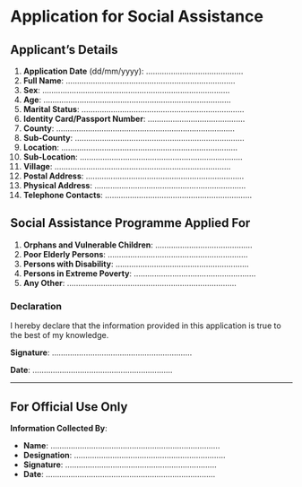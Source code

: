# Application for Social Assistance

## Applicant’s Details

1. **Application Date** (dd/mm/yyyy): ...........................................
2. **Full Name**: ...........................................................................
3. **Sex**: ...................................................................................
4. **Age**: ...................................................................................
5. **Marital Status**: ........................................................................
6. **Identity Card/Passport Number**: ...........................................
7. **County**: ...............................................................................
8. **Sub-County**: ...........................................................................
9. **Location**: ..............................................................................
10. **Sub-Location**: ........................................................................
11. **Village**: ..............................................................................
12. **Postal Address**: ......................................................................
13. **Physical Address**: ...................................................................
14. **Telephone Contacts**: .................................................................

## Social Assistance Programme Applied For

1. **Orphans and Vulnerable Children**: ...........................................
2. **Poor Elderly Persons**: ..............................................................
3. **Persons with Disability**: ...........................................................
4. **Persons in Extreme Poverty**: ......................................................
5. **Any Other**: ...........................................................................

### Declaration

I hereby declare that the information provided in this application is true to the best of my knowledge.

**Signature**: ..............................................................

**Date**: ..............................................................

---

## For Official Use Only

**Information Collected By**:

- **Name**: ...........................................................................
- **Designation**: ...................................................................
- **Signature**: ...................................................................
- **Date**: ...........................................................................